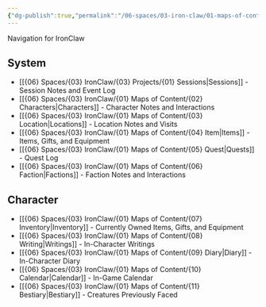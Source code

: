 ```yaml
---
{"dg-publish":true,"permalink":"/06-spaces/03-iron-claw/01-maps-of-content/","title":"{01} Maps of Content","pinned":true}
---
```



Navigation for IronClaw

## System

- [[{06} Spaces/{03} IronClaw/{03} Projects/{01} Sessions\|Sessions]] - Session Notes and Event Log
- [[{06} Spaces/{03} IronClaw/{01} Maps of Content/{02} Characters\|Characters]] - Character Notes and Interactions
- [[{06} Spaces/{03} IronClaw/{01} Maps of Content/{03} Location\|Locations]] - Location Notes and Visits
- [[{06} Spaces/{03} IronClaw/{01} Maps of Content/{04} Item\|Items]] - Items, Gifts, and Equipment
- [[{06} Spaces/{03} IronClaw/{01} Maps of Content/{05} Quest\|Quests]] - Quest Log
- [[{06} Spaces/{03} IronClaw/{01} Maps of Content/{06} Faction\|Factions]] - Faction Notes and Interactions

## Character

- [[{06} Spaces/{03} IronClaw/{01} Maps of Content/{07} Inventory\|Inventory]] - Currently Owned Items, Gifts, and Equipment
- [[{06} Spaces/{03} IronClaw/{01} Maps of Content/{08} Writing\|Writings]] - In-Character Writings
- [[{06} Spaces/{03} IronClaw/{01} Maps of Content/{09} Diary\|Diary]] - In-Character Diary
- [[{06} Spaces/{03} IronClaw/{01} Maps of Content/{10} Calendar\|Calendar]] - In-Game Calendar
- [[{06} Spaces/{03} IronClaw/{01} Maps of Content/{11} Bestiary\|Bestiary]] - Creatures Previously Faced
